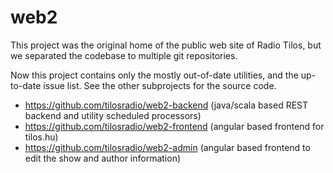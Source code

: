 web2
====

This project was the original home of the public web site of Radio Tilos, but we separated the codebase to multiple git repositories.

Now this project contains only the mostly out-of-date utilities, and the up-to-date issue list. See the other subprojects for the source code.

* https://github.com/tilosradio/web2-backend (java/scala based REST backend and utility scheduled processors)
* https://github.com/tilosradio/web2-frontend (angular based frontend for tilos.hu)
* https://github.com/tilosradio/web2-admin (angular based frontend to edit the show and author information)
